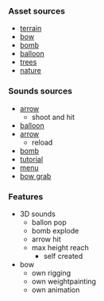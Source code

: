 ### 





### Asset sources

- [terrain](https://www.fab.com/listings/60487a72-3f20-4bb2-aa78-247ed1582656)
- [bow](https://www.fab.com/listings/6a76435c-6595-4399-9568-916262215e09)
- [bomb](https://www.fab.com/listings/8ed20a0b-ddd4-42b7-9976-fba9cfbe678d)
- [balloon](https://www.fab.com/listings/4b8a049d-4832-472b-a1b4-05a12e38922a)
- [trees](https://www.fab.com/listings/98c3beae-abdf-4e53-be8a-5b1854893462)
- [nature](https://www.fab.com/listings/d2c038a0-302b-4197-b22b-b6a1b21a703b)



### Sounds sources
- [arrow](https://freesound.org/people/PoundSoundUK/sounds/717823/)
  - shoot and hit
- [balloon](https://freesound.org/people/JohanDeecke/sounds/369525/)
- [arrow](https://freesound.org/people/arcandio/sounds/347884/)
  - reload
- [bomb](https://freesound.org/people/eardeer/sounds/402007/)
- [tutorial](https://freesound.org/people/Thunderman98/sounds/656180/)
- [menu](https://freesound.org/people/Lost_Dream/sounds/435997/)
- [bow grab](https://freesound.org/people/CJspellsfish/sounds/669472/)



### Features
- 3D sounds 
  - ballon pop
  - bomb explode
  - arrow hit
  - max height reach 
    - self created
- bow 
  - own rigging
  - own weightpainting
  - own animation
